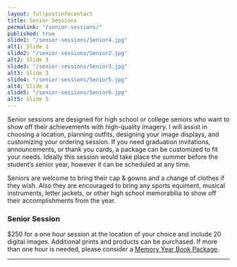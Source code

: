 ```yaml
---
layout: fullpostinfocontact
title: Senior Sessions
permalink: "/senior-sessions/"
published: true
slide1: "/senior-sessions/Senior4.jpg"
alt1: Slide 1
slide2: "/senior-sessions/Senior2.jpg"
alt2: Slide 3
slide3: "/senior-sessions/Senior3.jpg"
alt3: Slide 3
slide4: "/senior-sessions/Senior5.jpg"
alt4: Slide 4
slide5: "/senior-sessions/Senior6.jpg"
alt5: Slide 5
---
```


Senior sessions are designed for high school or college seniors who want to show off their achievements with high-quality imagery. I will assist in choosing a location, planning outfits, designing your image displays, and customizing your ordering session. If you need graduation invitations, announcements, or thank you cards, a package can be customized to fit your needs. Ideally this session would take place the summer before the student’s senior year, however it can be scheduled at any time. 

Seniors are welcome to bring their cap & gowns and a change of clothes if they wish. Also they are encouraged to bring any sports equiment, musical instruments, letter jackets, or other high school memorabilia to show off their accomplishments from the year.

### Senior Session
$250 for a one hour session at the location of your choice and include 20 digital images. Additional prints and products can be purchased. If more than one hour is needed, please consider a <a href="https://kmitchellphoto.com/memory-year-book/" target="_blank">Memory Year Book Package</a>.

---
